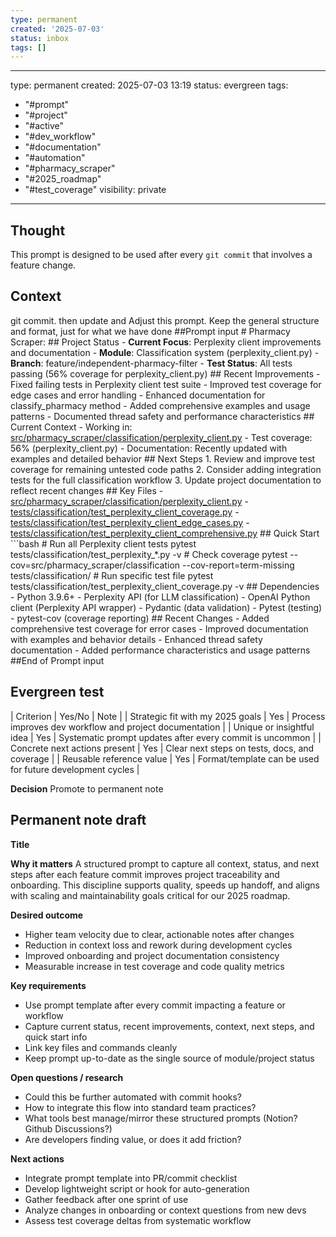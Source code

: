 ```yaml
---
type: permanent
created: '2025-07-03'
status: inbox
tags: []
---
```




---
type: permanent
created: 2025-07-03 13:19
status: evergreen
tags:
  - "#prompt"
  - "#project"
  - "#active"
  - "#dev_workflow"
  - "#documentation"
  - "#automation"
  - "#pharmacy_scraper"
  - "#2025_roadmap"
  - "#test_coverage"
visibility: private
---

## Thought

This prompt is designed to be used after every `git commit` that involves a feature change.

## Context  
git commit. then  update and Adjust this prompt. Keep the general structure and format, just for what we have done ##Prompt input # Pharmacy Scraper:   ## Project Status - **Current Focus**: Perplexity client improvements and documentation - **Module**: Classification system (perplexity_client.py) - **Branch**: feature/independent-pharmacy-filter - **Test Status**: All tests passing (56% coverage for perplexity_client.py) ## Recent Improvements - Fixed failing tests in Perplexity client test suite - Improved test coverage for edge cases and error handling - Enhanced documentation for classify_pharmacy method - Added comprehensive examples and usage patterns - Documented thread safety and performance characteristics ## Current Context - Working in: [src/pharmacy_scraper/classification/perplexity_client.py](cci:7://file:///Users/myung/Downloads/Pharmacy_Scrape/src/pharmacy_scraper/classification/perplexity_client.py:0:0-0:0) - Test coverage: 56% (perplexity_client.py) - Documentation: Recently updated with examples and detailed behavior ## Next Steps 1. Review and improve test coverage for remaining untested code paths 2. Consider adding integration tests for the full classification workflow 3. Update project documentation to reflect recent changes ## Key Files - [src/pharmacy_scraper/classification/perplexity_client.py](cci:7://file:///Users/myung/Downloads/Pharmacy_Scrape/src/pharmacy_scraper/classification/perplexity_client.py:0:0-0:0) - [tests/classification/test_perplexity_client_coverage.py](cci:7://file:///Users/myung/Downloads/Pharmacy_Scrape/tests/classification/test_perplexity_client_coverage.py:0:0-0:0) - [tests/classification/test_perplexity_client_edge_cases.py](cci:7://file:///Users/myung/Downloads/Pharmacy_Scrape/tests/classification/test_perplexity_client_edge_cases.py:0:0-0:0) - [tests/classification/test_perplexity_client_comprehensive.py](cci:7://file:///Users/myung/Downloads/Pharmacy_Scrape/tests/classification/test_perplexity_client_comprehensive.py:0:0-0:0) ## Quick Start ```bash # Run all Perplexity client tests pytest tests/classification/test_perplexity_*.py -v # Check coverage pytest --cov=src/pharmacy_scraper/classification --cov-report=term-missing tests/classification/ # Run specific test file pytest tests/classification/test_perplexity_client_coverage.py -v ## Dependencies - Python 3.9.6+ - Perplexity API (for LLM classification) - OpenAI Python client (Perplexity API wrapper) - Pydantic (data validation) - Pytest (testing) - pytest-cov (coverage reporting) ## Recent Changes - Added comprehensive test coverage for error cases - Improved documentation with examples and behavior details - Enhanced thread safety documentation - Added performance characteristics and usage patterns ##End of Prompt input

## Evergreen test

| Criterion | Yes/No | Note | | Strategic fit with my 2025 goals | Yes | Process improves dev workflow and project documentation | | Unique or insightful idea | Yes | Systematic prompt updates after every commit is uncommon | | Concrete next actions present | Yes | Clear next steps on tests, docs, and coverage | | Reusable reference value | Yes | Format/template can be used for future development cycles |

**Decision** Promote to permanent note

## Permanent note draft

**Title** 

**Why it matters** A structured prompt to capture all context, status, and next steps after each feature commit improves project traceability and onboarding. This discipline supports quality, speeds up handoff, and aligns with scaling and maintainability goals critical for our 2025 roadmap.

**Desired outcome**

- Higher team velocity due to clear, actionable notes after changes
- Reduction in context loss and rework during development cycles
- Improved onboarding and project documentation consistency
- Measurable increase in test coverage and code quality metrics

**Key requirements**

- Use prompt template after every commit impacting a feature or workflow
- Capture current status, recent improvements, context, next steps, and quick start info
- Link key files and commands cleanly
- Keep prompt up-to-date as the single source of module/project status

**Open questions / research**

- Could this be further automated with commit hooks?
- How to integrate this flow into standard team practices?
- What tools best manage/mirror these structured prompts (Notion? Github Discussions?)
- Are developers finding value, or does it add friction?

**Next actions**

- Integrate prompt template into PR/commit checklist
- Develop lightweight script or hook for auto-generation
- Gather feedback after one sprint of use
- Analyze changes in onboarding or context questions from new devs
- Assess test coverage deltas from systematic workflow

